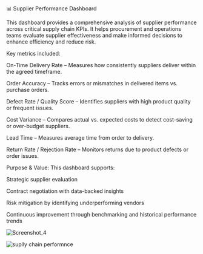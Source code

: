 📊 Supplier Performance Dashboard 

This dashboard provides a comprehensive analysis of supplier performance across critical supply chain KPIs. It helps procurement and operations teams evaluate supplier effectiveness and make informed decisions to enhance efficiency and reduce risk.

Key metrics included:

On-Time Delivery Rate – Measures how consistently suppliers deliver within the agreed timeframe.

Order Accuracy – Tracks errors or mismatches in delivered items vs. purchase orders.

Defect Rate / Quality Score – Identifies suppliers with high product quality or frequent issues.

Cost Variance – Compares actual vs. expected costs to detect cost-saving or over-budget suppliers.

Lead Time – Measures average time from order to delivery.

Return Rate / Rejection Rate – Monitors returns due to product defects or order issues.

Purpose & Value: This dashboard supports:

Strategic supplier evaluation

Contract negotiation with data-backed insights

Risk mitigation by identifying underperforming vendors

Continuous improvement through benchmarking and historical performance trends


![Screenshot_4](https://github.com/user-attachments/assets/a263f658-6670-43a5-a685-1061380c94c8)

![suplly chain performnce](https://github.com/user-attachments/assets/deac4085-af50-4acd-b482-96cf5faa59bc)


